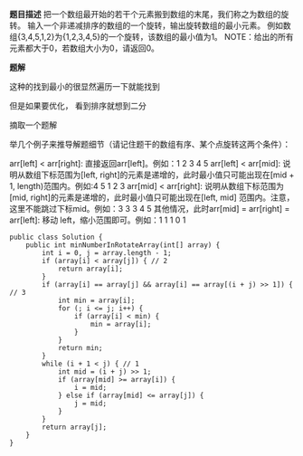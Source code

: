 **题目描述**
把一个数组最开始的若干个元素搬到数组的末尾，我们称之为数组的旋转。
输入一个非递减排序的数组的一个旋转，输出旋转数组的最小元素。
例如数组{3,4,5,1,2}为{1,2,3,4,5}的一个旋转，该数组的最小值为1。
NOTE：给出的所有元素都大于0，若数组大小为0，请返回0。

**题解**

这种的找到最小的很显然遍历一下就能找到

但是如果要优化，
看到排序就想到二分

摘取一个题解

举几个例子来推导解题细节（请记住题干的数组有序、某个点旋转这两个条件）：

arr[left] < arr[right]: 直接返回arr[left]。例如：1 2 3 4 5
arr[left] < arr[mid]: 说明从数组下标范围为[left, right]的元素是递增的，此时最小值只可能出现在[mid + 1, length)范围内。例如:4 5 1 2 3
arr[mid] < arr[right]: 说明从数组下标范围为[mid, right]的元素是递增的，此时最小值只可能出现在[left, mid] 范围内。注意，这里不能跳过下标mid。例如：3 3 3 4 5
其他情况，此时arr[mid] = arr[right] = arr[left]: 移动 left，缩小范围即可。例如：1 1 1 0 1

```
public class Solution {
    public int minNumberInRotateArray(int[] array) {
        int i = 0, j = array.length - 1;
        if (array[i] < array[j]) { // 2
            return array[i];
        }
        if (array[i] == array[j] && array[i] == array[(i + j) >> 1]) { // 3
            int min = array[i];
            for (; i <= j; i++) {
                if (array[i] < min) {
                    min = array[i];
                }
            }
            return min;
        }
        while (i + 1 < j) { // 1
            int mid = (i + j) >> 1;
            if (array[mid] >= array[i]) {
                i = mid;
            } else if (array[mid] <= array[j]) {
                j = mid;
            }
        }
        return array[j];
    }
}

```